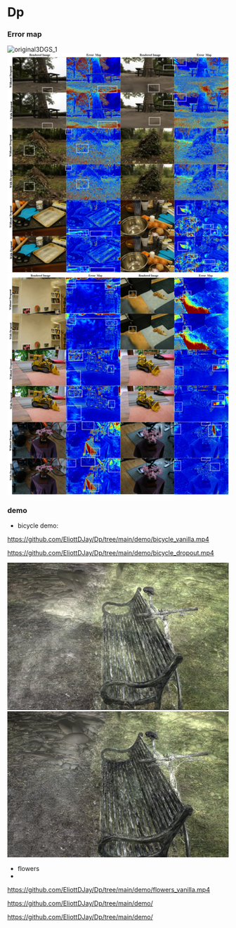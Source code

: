 # Dp

### Error map
![original3DGS_1](demo/original3DGS_1.png)
![original3DGS_1](demo/original3DGS_2.png)
![original3DGS_1](demo/original3DGS_3.png)


### demo

- bicycle
demo:

https://github.com/EliottDJay/Dp/tree/main/demo/bicycle_vanilla.mp4

https://github.com/EliottDJay/Dp/tree/main/demo/bicycle_dropout.mp4

![bicycle_dropout_ellipsodis](demo/bicycle_dropout_ellipsodises19.png)
![bicycle_vanilla_epllisodis19](demo/bicycle_vanilla_epllisodis19.png)

- flowers
- 
https://github.com/EliottDJay/Dp/tree/main/demo/flowers_vanilla.mp4

https://github.com/EliottDJay/Dp/tree/main/demo/

https://github.com/EliottDJay/Dp/tree/main/demo/
